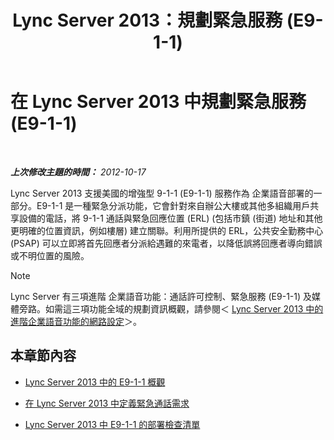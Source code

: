 ﻿---
title: Lync Server 2013：規劃緊急服務 (E9-1-1)
TOCTitle: 規劃緊急服務 (E9-1-1)
ms:assetid: 0a76f97b-474a-4bc1-8cd3-28c7e2bb57b9
ms:mtpsurl: https://technet.microsoft.com/zh-tw/library/Gg398154(v=OCS.15)
ms:contentKeyID: 49290037
ms.date: 08/10/2015
mtps_version: v=OCS.15
ms.translationtype: HT
---

# 在 Lync Server 2013 中規劃緊急服務 (E9-1-1)

 

_**上次修改主題的時間：** 2012-10-17_

Lync Server 2013 支援美國的增強型 9-1-1 (E9-1-1) 服務作為 企業語音部署的一部分。E9-1-1 是一種緊急分派功能，它會針對來自辦公大樓或其他多組織用戶共享設備的電話，將 9-1-1 通話與緊急回應位置 (ERL) (包括市鎮 (街道) 地址和其他更明確的位置資訊，例如樓層) 建立關聯。利用所提供的 ERL，公共安全勤務中心 (PSAP) 可以立即將首先回應者分派給遇難的來電者，以降低誤將回應者導向錯誤或不明位置的風險。

> [!NOTE]  
> Lync Server 有三項進階 企業語音功能：通話許可控制、緊急服務 (E9-1-1) 及媒體旁路。如需這三項功能全域的規劃資訊概觀，請參閱＜ <a href="lync-server-2013-network-settings-for-the-advanced-enterprise-voice-features.md">Lync Server 2013 中的進階企業語音功能的網路設定</a>＞。



## 本章節內容

  - [Lync Server 2013 中的 E9-1-1 概觀](lync-server-2013-overview-of-e9-1-1.md)

  - [在 Lync Server 2013 中定義緊急通話需求](lync-server-2013-defining-your-requirements-for-emergency-calls.md)

  - [Lync Server 2013 中 E9-1-1 的部署檢查清單](lync-server-2013-deployment-checklist-for-e9-1-1.md)

